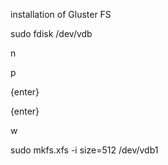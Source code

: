 installation of Gluster FS

 sudo fdisk /dev/vdb
 
 n
 
 p
 
 {enter}
 
 {enter}
 
 w

 
 sudo mkfs.xfs -i size=512 /dev/vdb1  
